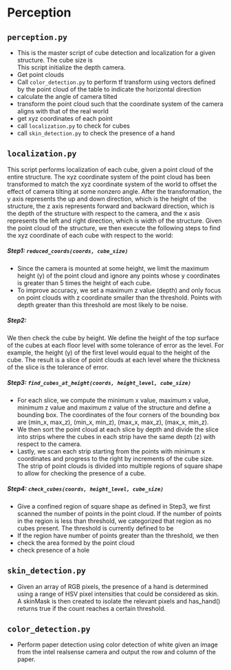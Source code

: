 # Perception
## ```perception.py```
* This is the master script of cube detection and localization for a given structure. The cube size is  
This script initialize the depth camera.
* Get point clouds
* Call ```color_detection.py``` to perform tf transform using vectors defined by the point cloud of the table to  indicate the horizontal direction
* calculate the angle of camera tilted
* transform the point cloud such that the coordinate system of the camera aligns with that of the real world
* get xyz coordinates of each point
* call ```localization.py``` to check for cubes
* call ```skin_detection.py``` to check the presence of a hand



## ```localization.py```
This script performs localization of each cube, given a point cloud of the entire structure. The xyz coordinate system of the point cloud has been transformed to match the xyz coordinate system of the world to offset the effect of camera tilting at some nonzero angle. After the transformation, the y axis represents the up and down direction, which is the height of the structure, the z axis represents forward and backward direction, which is the depth of the structure with respect to the camera, and the x asis represents the left and right direction, which is width of the structure. Given the point cloud of the structure, we then execute the following steps to find the xyz coordinate of each cube with respect to the world:


##### Step1: ```reduced_coords(coords, cube_size)```
* Since the camera is mounted at some height, we limit the maximum height (y) of the point cloud and ignore any points whose y coordinates is greater than 5 times the height of each cube.
* To improve accuracy, we set a maximum z value (depth) and only focus on point clouds with z coordinate smaller than the threshold. Points with depth greater than this threshold are most likely to be noise.

##### Step2:
We then check the cube by height. We define the height of the top surface of the cubes at each floor level with some tolerance of error as the level. For example, the height (y) of the first level would equal to the height of the cube. The result is a slice of point clouds at each level where the thickness of the slice is the tolerance of error.

##### Step3: ```find_cubes_at_height(coords, height_level, cube_size)```
* For each slice, we compute the minimum x value, maximum x value, minimum z value and maximum z value of the structure and define a bounding box. The coordinates of the four corners of the bounding box are (min_x, max_z), (min_x, min_z), (max_x, max_z), (max_x, min_z).  
* We then sort the point cloud at each slice by depth and divide the slice into strips where the cubes in each strip have the same depth (z) with respect to the camera.
* Lastly, we scan each strip starting from the points with minimum x coordinates and progress to the right by increments of the cube size. The strip of point clouds is divided into multiple regions of square shape to allow for checking the presence of a cube.

##### Step4: ```check_cubes(coords, height_level, cube_size)```
* Give a confined region of square shape as defined in Step3, we first scanned the number of points in the point cloud. If the number of points in the region is less than threshold, we categorized that region as no cubes present. The threshold is currently defined to be
* If the region have number of points greater than the threshold, we then
* check the area formed by the point cloud
* check presence of a hole


## ```skin_detection.py```
* Given an array of RGB pixels, the presence of a hand is determined using a range of HSV pixel intensities that could be
considered as skin. A skinMask is then created to isolate the relevant pixels and has_hand() returns true if the count
reaches a certain threshold.

## ```color_detection.py```
* Perform paper detection using color detection of white given an image from the intel realsense camera and output the row and column of the paper.
